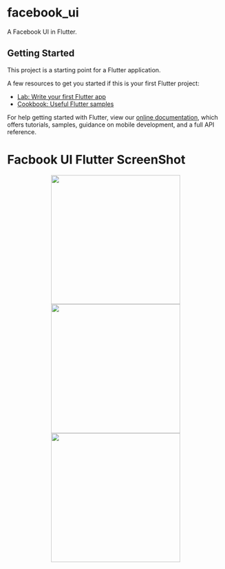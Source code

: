 # facebook_ui

A Facebook UI in Flutter.

## Getting Started

This project is a starting point for a Flutter application.

A few resources to get you started if this is your first Flutter project:

- [Lab: Write your first Flutter app](https://flutter.dev/docs/get-started/codelab)
- [Cookbook: Useful Flutter samples](https://flutter.dev/docs/cookbook)

For help getting started with Flutter, view our
[online documentation](https://flutter.dev/docs), which offers tutorials,
samples, guidance on mobile development, and a full API reference.
<h1><b>Facbook UI Flutter ScreenShot</b></h1>

<p align = "center">
   <img src = "https://user-images.githubusercontent.com/40542971/86078418-4d309600-bab8-11ea-9091-b4c18470b979.png" width = "300"/>
   <img src = "https://user-images.githubusercontent.com/40542971/86078420-4dc92c80-bab8-11ea-9306-92a6748871e6.png" width = "300"/>
  <img src = "https://user-images.githubusercontent.com/40542971/86078395-3d18b680-bab8-11ea-80db-af0f03241ce8.png" width = "300"/>
</p>

